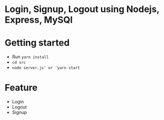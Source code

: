 # Login, Signup, Logout using Nodejs, Express, MySQl

# Getting started
- Run `yarn install`
- `cd src`
- `node server.js' or 'yarn start`

# Feature
- Login
- Logout
- Signup
